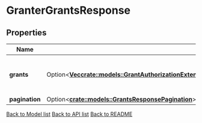 # GranterGrantsResponse

## Properties

Name | Type | Description | Notes
------------ | ------------- | ------------- | -------------
**grants** | Option<[**Vec<crate::models::GrantAuthorizationExtendsAGrantWithBothTheAddressesOfTheGranteeAndGranterItIsUsedInGenesisProtoAndQueryProto>**](GrantAuthorization_extends_a_grant_with_both_the_addresses_of_the_grantee_and_granter__It_is_used_in_genesis_proto_and_query_proto.md)> | grants is a list of grants granted by the granter. | [optional]
**pagination** | Option<[**crate::models::GrantsResponsePagination**](Grants_response_pagination.md)> |  | [optional]

[Back to Model list](../README.md#documentation-for-models) [Back to API list](../README.md#documentation-for-api-endpoints) [Back to README](../README.md)


